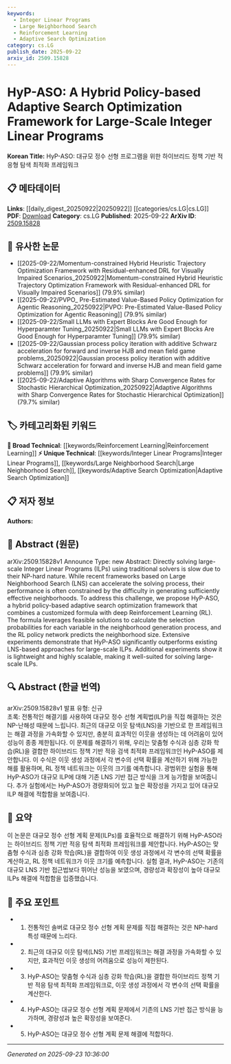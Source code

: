 ```yaml
---
keywords:
  - Integer Linear Programs
  - Large Neighborhood Search
  - Reinforcement Learning
  - Adaptive Search Optimization
category: cs.LG
publish_date: 2025-09-22
arxiv_id: 2509.15828
---
```


<!-- KEYWORD_LINKING_METADATA:
{
  "processed_timestamp": "2025-09-23T10:36:00.684425",
  "vocabulary_version": "1.0",
  "selected_keywords": [
    "Integer Linear Programs",
    "Large Neighborhood Search",
    "Reinforcement Learning",
    "Adaptive Search Optimization"
  ],
  "rejected_keywords": [],
  "similarity_scores": {
    "Integer Linear Programs": 0.78,
    "Large Neighborhood Search": 0.77,
    "Reinforcement Learning": 0.82,
    "Adaptive Search Optimization": 0.75
  },
  "extraction_method": "AI_prompt_based",
  "budget_applied": true,
  "candidates_json": {
    "candidates": [
      {
        "surface": "Integer Linear Programs",
        "canonical": "Integer Linear Programs",
        "aliases": [
          "ILPs"
        ],
        "category": "unique_technical",
        "rationale": "Key focus of the paper, essential for understanding the optimization context.",
        "novelty_score": 0.65,
        "connectivity_score": 0.7,
        "specificity_score": 0.85,
        "link_intent_score": 0.78
      },
      {
        "surface": "Large Neighborhood Search",
        "canonical": "Large Neighborhood Search",
        "aliases": [
          "LNS"
        ],
        "category": "unique_technical",
        "rationale": "Central to the proposed framework and its comparison with existing methods.",
        "novelty_score": 0.68,
        "connectivity_score": 0.75,
        "specificity_score": 0.8,
        "link_intent_score": 0.77
      },
      {
        "surface": "Reinforcement Learning",
        "canonical": "Reinforcement Learning",
        "aliases": [
          "RL"
        ],
        "category": "broad_technical",
        "rationale": "Integral to the framework's policy-based approach, linking to broader AI concepts.",
        "novelty_score": 0.45,
        "connectivity_score": 0.88,
        "specificity_score": 0.7,
        "link_intent_score": 0.82
      },
      {
        "surface": "Adaptive Search Optimization",
        "canonical": "Adaptive Search Optimization",
        "aliases": [
          "ASO"
        ],
        "category": "unique_technical",
        "rationale": "Describes the novel approach of the framework, highlighting its adaptive nature.",
        "novelty_score": 0.72,
        "connectivity_score": 0.65,
        "specificity_score": 0.78,
        "link_intent_score": 0.75
      }
    ],
    "ban_list_suggestions": [
      "formula",
      "experiments",
      "performance"
    ]
  },
  "decisions": [
    {
      "candidate_surface": "Integer Linear Programs",
      "resolved_canonical": "Integer Linear Programs",
      "decision": "linked",
      "scores": {
        "novelty": 0.65,
        "connectivity": 0.7,
        "specificity": 0.85,
        "link_intent": 0.78
      }
    },
    {
      "candidate_surface": "Large Neighborhood Search",
      "resolved_canonical": "Large Neighborhood Search",
      "decision": "linked",
      "scores": {
        "novelty": 0.68,
        "connectivity": 0.75,
        "specificity": 0.8,
        "link_intent": 0.77
      }
    },
    {
      "candidate_surface": "Reinforcement Learning",
      "resolved_canonical": "Reinforcement Learning",
      "decision": "linked",
      "scores": {
        "novelty": 0.45,
        "connectivity": 0.88,
        "specificity": 0.7,
        "link_intent": 0.82
      }
    },
    {
      "candidate_surface": "Adaptive Search Optimization",
      "resolved_canonical": "Adaptive Search Optimization",
      "decision": "linked",
      "scores": {
        "novelty": 0.72,
        "connectivity": 0.65,
        "specificity": 0.78,
        "link_intent": 0.75
      }
    }
  ]
}
-->

# HyP-ASO: A Hybrid Policy-based Adaptive Search Optimization Framework for Large-Scale Integer Linear Programs

**Korean Title:** HyP-ASO: 대규모 정수 선형 프로그램을 위한 하이브리드 정책 기반 적응형 탐색 최적화 프레임워크

## 📋 메타데이터

**Links**: [[daily_digest_20250922|20250922]] [[categories/cs.LG|cs.LG]]
**PDF**: [Download](https://arxiv.org/pdf/2509.15828.pdf)
**Category**: cs.LG
**Published**: 2025-09-22
**ArXiv ID**: [2509.15828](https://arxiv.org/abs/2509.15828)

## 🔗 유사한 논문
- [[2025-09-22/Momentum-constrained Hybrid Heuristic Trajectory Optimization Framework with Residual-enhanced DRL for Visually Impaired Scenarios_20250922|Momentum-constrained Hybrid Heuristic Trajectory Optimization Framework with Residual-enhanced DRL for Visually Impaired Scenarios]] (79.9% similar)
- [[2025-09-22/PVPO_ Pre-Estimated Value-Based Policy Optimization for Agentic Reasoning_20250922|PVPO: Pre-Estimated Value-Based Policy Optimization for Agentic Reasoning]] (79.9% similar)
- [[2025-09-22/Small LLMs with Expert Blocks Are Good Enough for Hyperparamter Tuning_20250922|Small LLMs with Expert Blocks Are Good Enough for Hyperparamter Tuning]] (79.9% similar)
- [[2025-09-22/Gaussian process policy iteration with additive Schwarz acceleration for forward and inverse HJB and mean field game problems_20250922|Gaussian process policy iteration with additive Schwarz acceleration for forward and inverse HJB and mean field game problems]] (79.9% similar)
- [[2025-09-22/Adaptive Algorithms with Sharp Convergence Rates for Stochastic Hierarchical Optimization_20250922|Adaptive Algorithms with Sharp Convergence Rates for Stochastic Hierarchical Optimization]] (79.7% similar)

## 🏷️ 카테고리화된 키워드
**🧠 Broad Technical**: [[keywords/Reinforcement Learning|Reinforcement Learning]]
**⚡ Unique Technical**: [[keywords/Integer Linear Programs|Integer Linear Programs]], [[keywords/Large Neighborhood Search|Large Neighborhood Search]], [[keywords/Adaptive Search Optimization|Adaptive Search Optimization]]

## 📋 저자 정보

**Authors:** 

## 📄 Abstract (원문)

arXiv:2509.15828v1 Announce Type: new 
Abstract: Directly solving large-scale Integer Linear Programs (ILPs) using traditional solvers is slow due to their NP-hard nature. While recent frameworks based on Large Neighborhood Search (LNS) can accelerate the solving process, their performance is often constrained by the difficulty in generating sufficiently effective neighborhoods. To address this challenge, we propose HyP-ASO, a hybrid policy-based adaptive search optimization framework that combines a customized formula with deep Reinforcement Learning (RL). The formula leverages feasible solutions to calculate the selection probabilities for each variable in the neighborhood generation process, and the RL policy network predicts the neighborhood size. Extensive experiments demonstrate that HyP-ASO significantly outperforms existing LNS-based approaches for large-scale ILPs. Additional experiments show it is lightweight and highly scalable, making it well-suited for solving large-scale ILPs.

## 🔍 Abstract (한글 번역)

arXiv:2509.15828v1 발표 유형: 신규  
초록: 전통적인 해결기를 사용하여 대규모 정수 선형 계획법(ILP)을 직접 해결하는 것은 NP-난해성 때문에 느립니다. 최근의 대규모 이웃 탐색(LNS)을 기반으로 한 프레임워크는 해결 과정을 가속화할 수 있지만, 충분히 효과적인 이웃을 생성하는 데 어려움이 있어 성능이 종종 제한됩니다. 이 문제를 해결하기 위해, 우리는 맞춤형 수식과 심층 강화 학습(RL)을 결합한 하이브리드 정책 기반 적응 검색 최적화 프레임워크인 HyP-ASO를 제안합니다. 이 수식은 이웃 생성 과정에서 각 변수의 선택 확률을 계산하기 위해 가능한 해를 활용하며, RL 정책 네트워크는 이웃의 크기를 예측합니다. 광범위한 실험을 통해 HyP-ASO가 대규모 ILP에 대해 기존 LNS 기반 접근 방식을 크게 능가함을 보여줍니다. 추가 실험에서는 HyP-ASO가 경량화되어 있고 높은 확장성을 가지고 있어 대규모 ILP 해결에 적합함을 보여줍니다.

## 📝 요약

이 논문은 대규모 정수 선형 계획 문제(ILPs)를 효율적으로 해결하기 위해 HyP-ASO라는 하이브리드 정책 기반 적응 탐색 최적화 프레임워크를 제안합니다. HyP-ASO는 맞춤형 수식과 심층 강화 학습(RL)을 결합하여 이웃 생성 과정에서 각 변수의 선택 확률을 계산하고, RL 정책 네트워크가 이웃 크기를 예측합니다. 실험 결과, HyP-ASO는 기존의 대규모 LNS 기반 접근법보다 뛰어난 성능을 보였으며, 경량성과 확장성이 높아 대규모 ILPs 해결에 적합함을 입증했습니다.

## 🎯 주요 포인트

- 1. 전통적인 솔버로 대규모 정수 선형 계획 문제를 직접 해결하는 것은 NP-hard 특성 때문에 느리다.
- 2. 최근의 대규모 이웃 탐색(LNS) 기반 프레임워크는 해결 과정을 가속화할 수 있지만, 효과적인 이웃 생성의 어려움으로 성능이 제한된다.
- 3. HyP-ASO는 맞춤형 수식과 심층 강화 학습(RL)을 결합한 하이브리드 정책 기반 적응 탐색 최적화 프레임워크로, 이웃 생성 과정에서 각 변수의 선택 확률을 계산한다.
- 4. HyP-ASO는 대규모 정수 선형 계획 문제에서 기존의 LNS 기반 접근 방식을 능가하며, 경량성과 높은 확장성을 보여준다.
- 5. HyP-ASO는 대규모 정수 선형 계획 문제 해결에 적합하다.


---

*Generated on 2025-09-23 10:36:00*